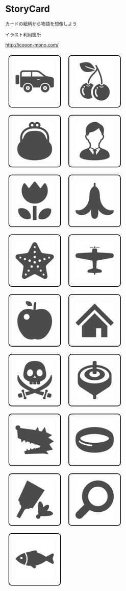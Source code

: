 # StoryCard
カードの絵柄から物語を想像しよう

イラスト利用箇所

http://icooon-mono.com/

<html>
    <head>
        <title>やることカード</title>
    </head>
    <body>
        <img class="card" src="img001.png">
        <img class="card" src="img002.png">
        <img class="card" src="img003.png">
        <img class="card" src="img004.png">
        <img class="card" src="img005.png">
        <img class="card" src="img006.png">
        <img class="card" src="img007.png">
        <img class="card" src="img008.png">
        <img class="card" src="img009.png">
        <img class="card" src="img010.png">
        <img class="card" src="img011.png">
        <img class="card" src="img012.png">
        <img class="card" src="img013.png">
        <img class="card" src="img014.png">
        <img class="card" src="img015.png">
        <img class="card" src="img016.png">
        <img class="card" src="img017.png">
    </body>
</html>

<style>
.card {
    height: 120px;
    width: 120px;
    border: 2px #000000 solid;
    border-radius: 10px;
    margin: 10px;
    padding: 20px;
    alt: "img";
}
</style>